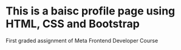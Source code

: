 # This is a baisc profile page using HTML, CSS and Bootstrap

First graded assignment of Meta Frontend Developer Course
